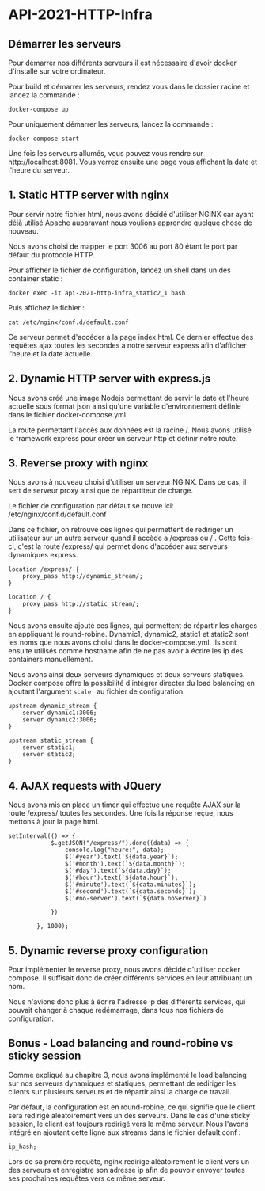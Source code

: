 # API-2021-HTTP-Infra

## Démarrer les serveurs

Pour démarrer nos différents serveurs il est nécessaire d'avoir docker d'installé sur votre ordinateur.

Pour build et démarrer les serveurs, rendez vous dans le dossier racine et lancez la commande :
```
docker-compose up
```

Pour uniquement démarrer les serveurs, lancez la commande :
```
docker-compose start
```

Une fois les serveurs allumés, vous pouvez vous rendre sur http://localhost:8081. Vous verrez ensuite une page vous affichant la date et l'heure du serveur.

## 1. Static HTTP server with nginx

Pour servir notre fichier html, nous avons décidé d'utiliser NGINX car ayant déjà utilisé Apache auparavant nous voulions apprendre quelque chose de nouveau.

Nous avons choisi de mapper le port 3006 au port 80 étant le port par défaut du protocole HTTP.

Pour afficher le fichier de configuration, lancez un shell dans un des container static :
```
docker exec -it api-2021-http-infra_static2_1 bash
```

Puis affichez le fichier :
```
cat /etc/nginx/conf.d/default.conf
```
Ce serveur permet d'accéder à la page index.html. Ce dernier effectue des requêtes ajax toutes les secondes à notre serveur express afin d'afficher l'heure et la date actuelle.


## 2. Dynamic HTTP server with express.js

Nous avons créé une image Nodejs permettant de servir la date et l'heure actuelle sous format json ainsi qu'une variable d'environnement définie dans le fichier docker-compose.yml.

La route permettant l'accès aux données est la racine /.
Nous avons utilisé le framework express pour créer un serveur http et définir notre route.

## 3. Reverse proxy with nginx

Nous avons à nouveau choisi d'utiliser un serveur NGINX. Dans ce cas, il sert de serveur proxy ainsi que de répartiteur de charge.

Le fichier de configuration par défaut se trouve ici:
/etc/nginx/conf.d/default.conf

Dans ce fichier, on retrouve ces lignes qui permettent de rediriger un utilisateur sur un autre serveur quand il accède a /express ou / . Cette fois-ci, c'est la route /express/ qui permet donc d'accéder aux serveurs dynamiques express.

```
location /express/ {
    proxy_pass http://dynamic_stream/;
}

location / {
    proxy_pass http://static_stream/;
}
```

Nous avons ensuite ajouté ces lignes, qui permettent de répartir les charges en appliquant le round-robine. Dynamic1, dynamic2, static1 et static2 sont les noms que nous avons choisi dans le docker-compose.yml. Ils sont ensuite utilisés comme hostname afin de ne pas avoir à écrire les ip des containers manuellement.

Nous avons ainsi deux serveurs dynamiques et deux serveurs statiques. 
Docker compose offre la possibilité d'intégrer directer du load balancing en ajoutant l'argument `scale ` au fichier de configuration.

```
upstream dynamic_stream {
    server dynamic1:3006;
    server dynamic2:3006;
}

upstream static_stream {
    server static1;
    server static2;
}
```

## 4. AJAX requests with JQuery
Nous avons mis en place un timer qui effectue une requête AJAX sur la route /express/ toutes les secondes. Une fois la réponse reçue, nous mettons à jour la page html.

```
setInterval(() => {
            $.getJSON("/express/").done((data) => {
                console.log("heure:", data);
                $('#year').text(`${data.year}`);
                $('#month').text(`${data.month}`);
                $('#day').text(`${data.day}`);
                $('#hour').text(`${data.hour}`);
                $('#minute').text(`${data.minutes}`);
                $('#second').text(`${data.seconds}`);
                $('#no-server').text(`${data.noServer}`)

            })

        }, 1000);
```

## 5. Dynamic reverse proxy configuration
Pour implémenter le reverse proxy, nous avons décidé d'utiliser docker compose. Il suffisait donc de créer différents services en leur attribuant un nom.

Nous n'avions donc plus à écrire l'adresse ip des différents services, qui pouvait changer à chaque redémarrage, dans tous nos fichiers de configuration.

## Bonus - Load balancing and round-robine vs sticky session
Comme expliqué au chapitre 3, nous avons implémenté le load balancing sur nos serveurs dynamiques et statiques, permettant de rediriger les clients sur plusieurs serveurs et de répartir ainsi la charge de travail.

Par défaut, la configuration est en round-robine, ce qui signifie que le client sera redirigé aléatoirement vers un des serveurs. Dans le cas d'une sticky session, le client est toujours redirigé vers le même serveur. Nous l'avons intégré en ajoutant cette ligne aux streams dans le fichier default.conf :
```
ip_hash;
```
Lors de sa première requête, nginx redirige aléatoirement le client vers un des serveurs et enregistre son adresse ip afin de pouvoir envoyer toutes ses prochaines requêtes vers ce même serveur.